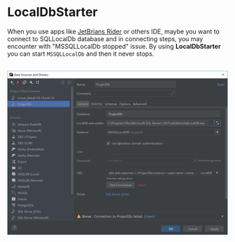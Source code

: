 # LocalDbStarter


When you use apps like [JetBrians Rider][1] or others IDE, maybe you want to connect to SQLLocalDb database and in connecting steps, you may encounter with "MSSQLLocalDb stopped" issue. By using **LocalDbStarter** you can start ``MSSQLLocalDb`` and then it never stops.
<br>
<br>

![Image][2]



[1]:https://www.jetbrains.com/rider/
[2]:https://raw.githubusercontent.com/SoheilAlizade/LocalDbStarter/master/rider-stoped-localdb.png
